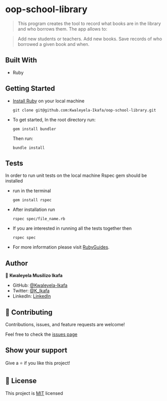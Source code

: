 # oop-school-library
> This program creates the tool to record what books are in the library and who borrows them. The app allows to:

> Add new students or teachers.
> Add new books.
> Save records of who borrowed a given book and when.


## Built With

- Ruby

## Getting Started
- [Install Ruby](https://www.ruby-lang.org/en/documentation/installation/) on your local machine 
  ```
  git clone git@github.com:Kwaleyela-Ikafa/oop-school-library.git
  ```
- To get started, In the root directory run:
  ```
  gem install bundler
  ```
  Then run:
  ```
  bundle install
  ```

## Tests

In order to run unit tests on the local machine Rspec gem should be installed 
- run in the terminal 
  ```
  gem install rspec
  ```
- After installation run
  ```
  rspec spec/file_name.rb
  ```
- If you are interested in running all the tests together then
  ```
  rspec spec
  ```
- For more information please visit [RubyGuides](https://www.rubyguides.com/2018/07/rspec-tutorial/).
## Author

👤 **Kwaleyela Musilizo Ikafa**

- GitHub: [@Kwaleyela-Ikafa](https://github.com/Kwaleyela-Ikafa)
- Twitter: [@K_Ikafa](https://twitter.com/K_Ikafa)
- LinkedIn: [LinkedIn](https://www.linkedin.com/in/kwaleyela-musilizo-ikafa/)


## 🤝 Contributing

Contributions, issues, and feature requests are welcome!

Feel free to check the [issues page](https://github.com/Meri-MG/OOP-school-library/issues)

## Show your support

Give a ⭐️ if you like this project!

## 📝 License

This project is [MIT](./MIT.md) licensed